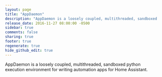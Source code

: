 ```yaml
---
layout: page
title: "AppDaemon"
description: "AppDaemon is a loosely coupled, multithreaded, sandboxed python execution environment for writing automation apps for Home Assistant"
release_date: 2016-11-27 08:00:00 -0500
sidebar: true
comments: false
sharing: true
footer: true
regenerate: true
hide_github_edit: true
---
```


AppDaemon is a loosely coupled, multithreaded, sandboxed python execution environment for writing automation apps for Home Assistant.
